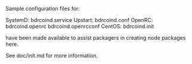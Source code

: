 Sample configuration files for:

SystemD: bdrcoind.service
Upstart: bdrcoind.conf
OpenRC:  bdrcoind.openrc
         bdrcoind.openrcconf
CentOS:  bdrcoind.init

have been made available to assist packagers in creating node packages here.

See doc/init.md for more information.
